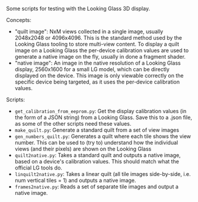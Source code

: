 Some scripts for testing with the Looking Glass 3D display.

Concepts:

- "quilt image": NxM views collected in a single image, usually 
  2048x2048 or 4096x4096. This is the standard method used by the 
  Looking Glass tooling to store multi-view content. To display a 
  quilt image on a Looking Glass the per-device calibration values 
  are used to generate a native image on the fly, usually in done a fragment shader.
- "native image": An image in the native resolution of a Looking Glass 
  display, 2560x1600 for a small LG model, which can be directly 
  displayed on the device. This image is only viewable correctly on 
  the specific device being targeted, as it uses the per-device calibration values.

Scripts:

- `get_calibration_from_eeprom.py`: Get the display calibration values
  (in the form of a JSON string) from a Looking Glass. Save this to
  a .json file, as some of the other scripts need these values.
- `make_quilt.py`: Generate a standard quilt from a set of view images
- `gen_numbers_quilt.py`: Generates a quilt where each tile shows the 
  view number. This can be used to (try to) understand how the 
  individual views (and their pixels) are shown on the Looking Glass
- `quilt2native.py`: Takes a standard quilt and outputs a native image, 
  based on a device's calibration values. This should match what the 
  official LG tools do.
- `linquilt2native.py`: Takes a linear quilt (all tile images 
  side-by-side, i.e. num vertical tiles = 1) and outputs a native image.
- `frames2native.py`: Reads a set of separate tile images and output 
  a native image. 
